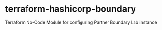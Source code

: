 # terraform-hashicorp-boundary
Terraform No-Code Module for configuring Partner Boundary Lab instance
